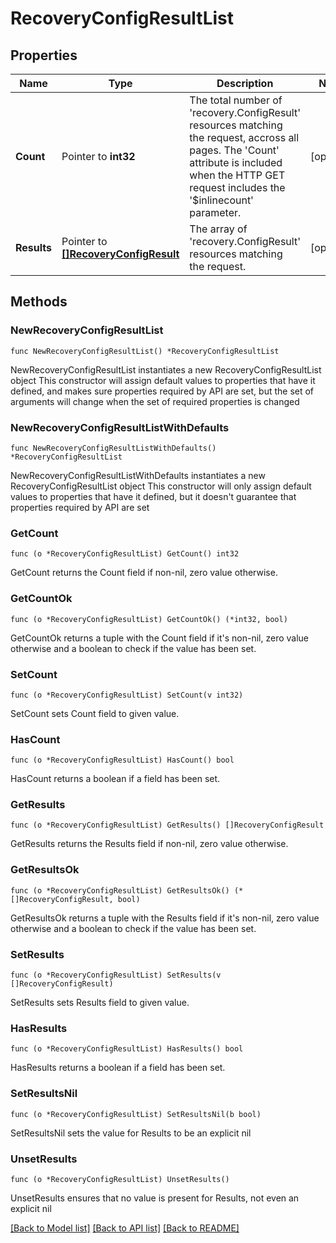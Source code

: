 # RecoveryConfigResultList

## Properties

Name | Type | Description | Notes
------------ | ------------- | ------------- | -------------
**Count** | Pointer to **int32** | The total number of &#39;recovery.ConfigResult&#39; resources matching the request, accross all pages. The &#39;Count&#39; attribute is included when the HTTP GET request includes the &#39;$inlinecount&#39; parameter. | [optional] 
**Results** | Pointer to [**[]RecoveryConfigResult**](RecoveryConfigResult.md) | The array of &#39;recovery.ConfigResult&#39; resources matching the request. | [optional] 

## Methods

### NewRecoveryConfigResultList

`func NewRecoveryConfigResultList() *RecoveryConfigResultList`

NewRecoveryConfigResultList instantiates a new RecoveryConfigResultList object
This constructor will assign default values to properties that have it defined,
and makes sure properties required by API are set, but the set of arguments
will change when the set of required properties is changed

### NewRecoveryConfigResultListWithDefaults

`func NewRecoveryConfigResultListWithDefaults() *RecoveryConfigResultList`

NewRecoveryConfigResultListWithDefaults instantiates a new RecoveryConfigResultList object
This constructor will only assign default values to properties that have it defined,
but it doesn't guarantee that properties required by API are set

### GetCount

`func (o *RecoveryConfigResultList) GetCount() int32`

GetCount returns the Count field if non-nil, zero value otherwise.

### GetCountOk

`func (o *RecoveryConfigResultList) GetCountOk() (*int32, bool)`

GetCountOk returns a tuple with the Count field if it's non-nil, zero value otherwise
and a boolean to check if the value has been set.

### SetCount

`func (o *RecoveryConfigResultList) SetCount(v int32)`

SetCount sets Count field to given value.

### HasCount

`func (o *RecoveryConfigResultList) HasCount() bool`

HasCount returns a boolean if a field has been set.

### GetResults

`func (o *RecoveryConfigResultList) GetResults() []RecoveryConfigResult`

GetResults returns the Results field if non-nil, zero value otherwise.

### GetResultsOk

`func (o *RecoveryConfigResultList) GetResultsOk() (*[]RecoveryConfigResult, bool)`

GetResultsOk returns a tuple with the Results field if it's non-nil, zero value otherwise
and a boolean to check if the value has been set.

### SetResults

`func (o *RecoveryConfigResultList) SetResults(v []RecoveryConfigResult)`

SetResults sets Results field to given value.

### HasResults

`func (o *RecoveryConfigResultList) HasResults() bool`

HasResults returns a boolean if a field has been set.

### SetResultsNil

`func (o *RecoveryConfigResultList) SetResultsNil(b bool)`

 SetResultsNil sets the value for Results to be an explicit nil

### UnsetResults
`func (o *RecoveryConfigResultList) UnsetResults()`

UnsetResults ensures that no value is present for Results, not even an explicit nil

[[Back to Model list]](../README.md#documentation-for-models) [[Back to API list]](../README.md#documentation-for-api-endpoints) [[Back to README]](../README.md)


